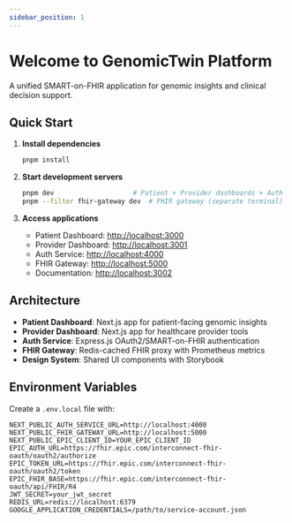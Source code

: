 ```yaml
---
sidebar_position: 1
---
```


# Welcome to GenomicTwin Platform

A unified SMART-on-FHIR application for genomic insights and clinical decision support.

## Quick Start

1. **Install dependencies**

   ```bash
   pnpm install
   ```

2. **Start development servers**

   ```bash
   pnpm dev                    # Patient + Provider dashboards + Auth service
   pnpm --filter fhir-gateway dev  # FHIR gateway (separate terminal)
   ```

3. **Access applications**
   - Patient Dashboard: [http://localhost:3000](http://localhost:3000)
   - Provider Dashboard: [http://localhost:3001](http://localhost:3001)
   - Auth Service: [http://localhost:4000](http://localhost:4000)
   - FHIR Gateway: [http://localhost:5000](http://localhost:5000)
   - Documentation: [http://localhost:3002](http://localhost:3002)

## Architecture

- **Patient Dashboard**: Next.js app for patient-facing genomic insights
- **Provider Dashboard**: Next.js app for healthcare provider tools
- **Auth Service**: Express.js OAuth2/SMART-on-FHIR authentication
- **FHIR Gateway**: Redis-cached FHIR proxy with Prometheus metrics
- **Design System**: Shared UI components with Storybook

## Environment Variables

Create a `.env.local` file with:

```env
NEXT_PUBLIC_AUTH_SERVICE_URL=http://localhost:4000
NEXT_PUBLIC_FHIR_GATEWAY_URL=http://localhost:5000
NEXT_PUBLIC_EPIC_CLIENT_ID=YOUR_EPIC_CLIENT_ID
EPIC_AUTH_URL=https://fhir.epic.com/interconnect-fhir-oauth/oauth2/authorize
EPIC_TOKEN_URL=https://fhir.epic.com/interconnect-fhir-oauth/oauth2/token
EPIC_FHIR_BASE=https://fhir.epic.com/interconnect-fhir-oauth/api/FHIR/R4
JWT_SECRET=your_jwt_secret
REDIS_URL=redis://localhost:6379
GOOGLE_APPLICATION_CREDENTIALS=/path/to/service-account.json
```
